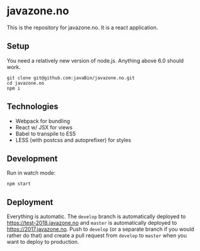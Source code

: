 # javazone.no

This is the repository for javazone.no. It is a react application.

## Setup

You need a relatively new version of node.js. Anything above 6.0 should work.

    git clone git@github.com:javaBin/javazone.no.git
    cd javazone.no
    npm i
    
## Technologies

- Webpack for bundling
- React w/ JSX for views
- Babel to transpile to ES5
- LESS (with postcss and autoprefixer) for styles
    

## Development

Run in watch mode:

    npm start
    
## Deployment

Everything is automatic. The `develop` branch is automatically deployed to https://test-2018.javazone.no
and `master` is automatically deployed to https://2017.javazone.no. Push to `develop` (or a separate
branch if you would rather do that) and create a pull request from `develop` to `master` when you want
to deploy to production.
